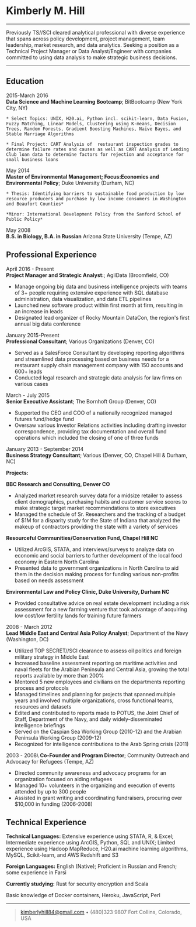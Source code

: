 Kimberly M. Hill
============

----

Previously TS//SCI cleared analytical professional with diverse 
experience that spans across policy development, project management,
team leadership, market research, and data analytics. Seeking a position 
as a Technical Project Manager or Data Analyst/Engineer with companies 
committed to using data analysis to make strategic business decisions. 


----

Education
---------

2015-March 2016  
   **Data Science and Machine Learning Bootcamp**; BitBootcamp (New York City, NY)

    * Select Topics: UNIX, H20.ai, Python incl. scikit-learn, Data Fusion, Fuzzy Matching, Linear Models, Clustering using K-means, Decision Trees, Random Forests, Gradient Boosting Machines, Naïve Bayes, and Stable Marriage Algorithms
    
    * Final Project: CART Analysis of  restaurant inspection grades to determine failure rates and causes as well as CART Analysis of Lending Club loan data to determine factors for rejection and acceptance for small business loans

May 2014  
   **Master of Environmental Management; Focus:Economics and Environmental Policy**; 
    Duke University (Durham, NC) 
    
    * Thesis: Identifying barriers to sustainable food production by low resource producers and purchase by low income consumers in Washington and Beaufort Counties*
     
    *Minor: International Development Policy from the Sanford School of Public Policy*
    
May 2008  
   **B.S. in Biology, B.A. in Russian** Arizona State University (Tempe, AZ) 
    

Professional Experience
----------

April 2016 - Present  
**Project Manager and Strategic Analyst:**; AgilData (Broomfield, CO)
* Manage ongoing big data and business intelligence projects with teams of 3+ people 
  requiring extensive experience with SQL database administration, data visualization, 
  and data ETL pipelines
* Launched new software product within first month at firm, resulting in an increase in leads
* Designated lead organizer of Rocky Mountain DataCon, the region's first annual big data conference


January 2015-Present  
**Professional Consultant**; Various Organizations (Denver, CO)
* Served as a SalesForce Consultant by developing reporting algorithms and streamlined 
  data processing based on business needs for a restaurant supply chain management company with 150 accounts and 600+ leads
* Conducted legal research and strategic data analysis for law firms on various cases


March - July 2015  
**Senior Executive Assistant**; The Bornhoft Group (Denver, CO)
* Supported the CEO and COO of a nationally recognized managed futures fund/hedge fund
* Oversaw various Investor Relations activities including drafting investor correspondence,
  providing tax documentation and overall fund operations which included the closing of one of three funds


January 2013 - September 2014   
**Business Strategy Consultant**; Various (Denver, CO, Chapel Hill & Durham, NC)

**Projects:**

**BBC Research and Consulting, Denver CO**
* Analyzed market research survey data for a midsize retailer to assess client demographics, purchasing habits and customer service scores to make strategic target market recommendations to store executives 
* Managed the schedule of Sr. Researchers and the tracking of a budget of $1M for a disparity study for the State of Indiana that analyzed the makeup of contractors providing the state with a variety of services 

**Resourceful Communities/Conservation Fund, Chapel Hill NC**
* Utilized ArcGIS, STATA, and interviews/surveys to analyze data on economic and social barriers to further development of the local food economy in Eastern North Carolina
* Presented data to government organizations in North Carolina to aid them in the decision making process for funding various non-profits based on needs assessment

**Environmental Law and Policy Clinic, Duke University, Durham NC**
* Provided consultative advice on real estate development including a risk assessment for a new farming venture that took advantage of acquiring low cost/low fertility lands for training future farmers


2008 - March 2012\
**Lead Middle East and Central Asia Policy Analyst**; Department of the Navy (Washington, DC)
* Utilized TOP SECRET//SCI clearance to assess oil politics and foreign military strategy in Middle East 
* Increased baseline assessment reporting on maritime activities and naval fleets for the Arabian Peninsula and Central Asia, growing the total reports available by more than 200%
* Mentored 5 new employees and civilians on the departments reporting process and protocols 
* Managed timelines and planning for projects that spanned multiple years and involved multiple organizations, cross functional teams, resources and datasets 
* Edited and contributed to reports made to POTUS, the Joint Chief of Staff, Department of the Navy, and daily widely-disseminated intelligence briefings
* Served on the Caspian Sea Working Group (2010-12) and the Arabian Peninsula Working Group (2009-12)
* Recognized for intelligence contributions to the Arab Spring crisis (2011)


2003 - 2008\ 
**Co-Founder and Program Director**; Community Outreach and Advocacy for Refugees (Tempe, AZ)
* Directed community awareness and advocacy programs for an organization focused on aiding refugees
* Managed 10+ volunteers in the organizing and execution of events attended by up to 300 people
* Assisted in grant writing and coordinating fundraisers, procuring over $10,000 in funding (2006-2008)



Technical Experience
--------------------


   **Technical Languages:** Extensive experience using STATA, R, & Excel;
Intermediate experience using ArcGIS, Python, SQL and UNIX; 
Limited experience using Hadoop MapReduce, H20.ai machine learning algorithms, MySQL, Scikit-learn, and AWS Redshift and S3
     

   **Foreign Languages:** English (Native); Proficient in Russian and French; some experience in Farsi

   **Currently studying:** Rust for security encryption and Scala

   Basic knowledge of  Docker containers, Heroku, JavaScript, Perl

[ref]: https://github.com/RustyTuna

----

> <kimberlyhill84@gmail.com> • (480)323 9807
> Fort Collins, Colorado, USA
